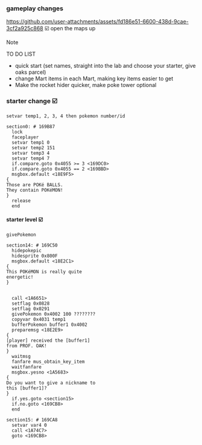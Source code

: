 ### gameplay changes
https://github.com/user-attachments/assets/fd186e51-6600-438d-9cae-3cf2a925c868
☑️ open the maps up

> [!NOTE]
> TO DO LIST

- quick start (set names, straight into the lab and choose your starter, give oaks parcel)
- change Mart items in each Mart, making key items easier to get
- Make the rocket hider quicker, make poke tower optional 


### starter change ☑️
`setvar temp1, 2, 3, 4 then pokemon number/id`
```
section0: # 169B87
  lock
  faceplayer
  setvar temp1 0
  setvar temp2 151
  setvar temp3 4
  setvar temp4 7
  if.compare.goto 0x4055 >= 3 <169DC0>
  if.compare.goto 0x4055 == 2 <169BBD>
  msgbox.default <18E9F5>
{
Those are POKé BALLS.
They contain POKéMON!
}
  release
  end
```
#### starter level ☑️
`givePokemon`
```
section14: # 169C50
  hidepokepic
  hidesprite 0x800F
  msgbox.default <18E2C1>
{
This POKéMON is really quite
energetic!
}


  call <1A6651>
  setflag 0x0828
  setflag 0x0291
  givePokemon 0x4002 100 ????????   
  copyvar 0x4031 temp1
  bufferPokemon buffer1 0x4002
  preparemsg <18E2E9>
{
[player] received the [buffer1]
from PROF. OAK!
}
  waitmsg
  fanfare mus_obtain_key_item
  waitfanfare
  msgbox.yesno <1A5683>
{
Do you want to give a nickname to
this [buffer1]?
}
  if.yes.goto <section15>
  if.no.goto <169CB8>
  end

section15: # 169CA8
  setvar var4 0
  call <1A74C7>
  goto <169CB8>

```


